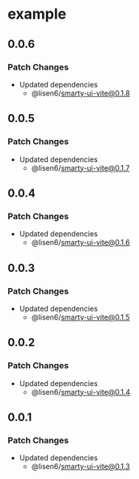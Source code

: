 # example

## 0.0.6

### Patch Changes

- Updated dependencies
  - @lisen6/smarty-ui-vite@0.1.8

## 0.0.5

### Patch Changes

- Updated dependencies
  - @lisen6/smarty-ui-vite@0.1.7

## 0.0.4

### Patch Changes

- Updated dependencies
  - @lisen6/smarty-ui-vite@0.1.6

## 0.0.3

### Patch Changes

- Updated dependencies
  - @lisen6/smarty-ui-vite@0.1.5

## 0.0.2

### Patch Changes

- Updated dependencies
  - @lisen6/smarty-ui-vite@0.1.4

## 0.0.1

### Patch Changes

- Updated dependencies
  - @lisen6/smarty-ui-vite@0.1.3
